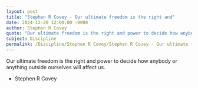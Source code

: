 ```yaml
---
layout: post
title: "Stephen R Covey - Our ultimate freedom is the right and"
date: 2024-12-28 12:00:00 -0000
author: Stephen R Covey
quote: "Our ultimate freedom is the right and power to decide how anybody or anything outside ourselves will affect us."
subject: Discipline
permalink: /Discipline/Stephen R Covey/Stephen R Covey - Our ultimate freedom is the right and
---
```


Our ultimate freedom is the right and power to decide how anybody or anything outside ourselves will affect us.

- Stephen R Covey
